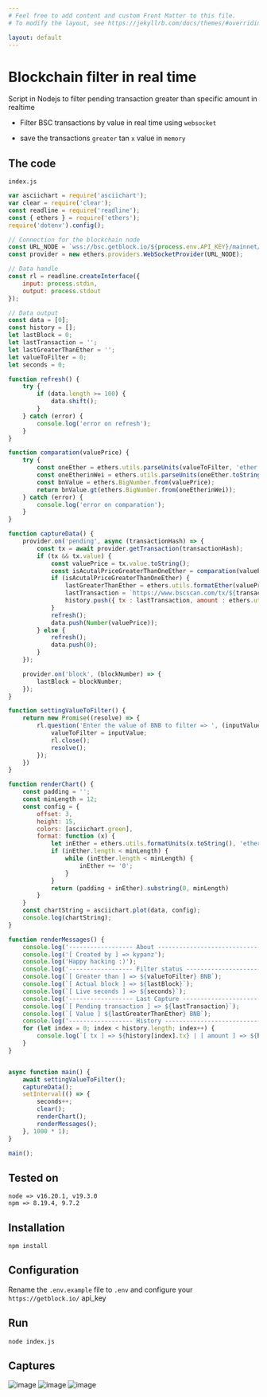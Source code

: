 ```yaml
---
# Feel free to add content and custom Front Matter to this file.
# To modify the layout, see https://jekyllrb.com/docs/themes/#overriding-theme-defaults

layout: default
---
```


# Blockchain filter in real time

Script in Nodejs to filter pending transaction greater than specific amount in realtime

- Filter BSC transactions by value in real time using `websocket`

- save the transactions `greater` tan `x` value in `memory`


## The code

`index.js`

```javascript
var asciichart = require('asciichart');
var clear = require('clear');
const readline = require('readline');
const { ethers } = require('ethers');
require('dotenv').config();

// Connection for the blockchain node
const URL_NODE = `wss://bsc.getblock.io/${process.env.API_KEY}/mainnet/`;
const provider = new ethers.providers.WebSocketProvider(URL_NODE);

// Data handle
const rl = readline.createInterface({
    input: process.stdin,
    output: process.stdout
});

// Data output
const data = [0];
const history = [];
let lastBlock = 0;
let lastTransaction = '';
let lastGreaterThanEther = '';
let valueToFilter = 0;
let seconds = 0;

function refresh() {
    try {
        if (data.length >= 100) {
            data.shift();
        }
    } catch (error) {
        console.log('error on refresh');
    }
}

function comparation(valuePrice) {
    try {
        const oneEther = ethers.utils.parseUnits(valueToFilter, 'ether');
        const oneEtherinWei = ethers.utils.parseUnits(oneEther.toString(), 'wei');
        const bnValue = ethers.BigNumber.from(valuePrice);
        return bnValue.gt(ethers.BigNumber.from(oneEtherinWei));
    } catch (error) {
        console.log('error on comparation');
    }
}

function captureData() {
    provider.on('pending', async (transactionHash) => {
        const tx = await provider.getTransaction(transactionHash);
        if (tx && tx.value) {
            const valuePrice = tx.value.toString();
            const isAcutalPriceGreaterThanOneEther = comparation(valuePrice);
            if (isAcutalPriceGreaterThanOneEther) {
                lastGreaterThanEther = ethers.utils.formatEther(valuePrice);
                lastTransaction = `https://www.bscscan.com/tx/${transactionHash}`;
                history.push({ tx : lastTransaction, amount : ethers.utils.formatUnits(valuePrice.toString(), 'ether') });
            }
            refresh();
            data.push(Number(valuePrice));
        } else {
            refresh();
            data.push(0);
        }
    });

    provider.on('block', (blockNumber) => {
        lastBlock = blockNumber;
    });
}

function settingValueToFilter() {
    return new Promise((resolve) => {
        rl.question('Enter the value of BNB to filter => ', (inputValue) => {
            valueToFilter = inputValue;
            rl.close();
            resolve();
        });
    })
}

function renderChart() {
    const padding = '';
    const minLength = 12;
    const config = {
        offset: 3,
        height: 15,
        colors: [asciichart.green],
        format: function (x) {
            let inEther = ethers.utils.formatUnits(x.toString(), 'ether');
            if (inEther.length < minLength) {
                while (inEther.length < minLength) {
                    inEther += '0';
                }
            }
            return (padding + inEther).substring(0, minLength)
        }
    }
    const chartString = asciichart.plot(data, config);
    console.log(chartString);
}

function renderMessages() {
    console.log('------------------ About --------------------------------');
    console.log('[ Created by ] => kypanz');
    console.log('Happy hacking :)');
    console.log('------------------ Filter status ------------------------');
    console.log(`[ Greater than ] => ${valueToFilter} BNB`);
    console.log(`[ Actual block ] => ${lastBlock}`);
    console.log(`[ Live seconds ] => ${seconds}`);
    console.log('------------------ Last Capture -------------------------');
    console.log(`[ Pending transaction ] => ${lastTransaction}`);
    console.log(`[ Value ] ${lastGreaterThanEther} BNB`);
    console.log('------------------ History --------------------------------');
    for (let index = 0; index < history.length; index++) {
        console.log(`[ tx ] => ${history[index].tx} | [ amount ] => ${history[index].amount}`);
    }
}


async function main() {
    await settingValueToFilter();
    captureData();
    setInterval(() => {
        seconds++;
        clear();
        renderChart();
        renderMessages();
    }, 1000 * 1);
}

main();
```


## Tested on
```shell
node => v16.20.1, v19.3.0
npm => 8.19.4, 9.7.2
```

## Installation
```shell
npm install
```

## Configuration
Rename the `.env.example` file to `.env` and configure your `https://getblock.io/` api_key

## Run
```
node index.js
```

## Captures
![image](https://github.com/kypanz/blockchain-transactions-filter-in-console-with-charts/assets/37570367/b2963a0e-2567-472a-8bdd-122e7a303737)
![image](https://github.com/kypanz/blockchain-transactions-filter-in-console-with-charts/assets/37570367/4d27c1e4-3a12-436f-b07c-7c967113353b)
![image](https://github.com/kypanz/blockchain-transactions-filter-in-console-with-charts/assets/37570367/59b012f1-84a3-43fb-b7e6-abbc1cd8d022)


